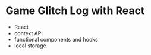 #  Game Glitch Log with React

*  React 
*  context API
*  functional components and hooks
*  local storage